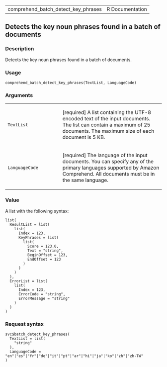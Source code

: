 <table style="width: 100%;">
<tbody>
<tr class="odd">
<td>comprehend_batch_detect_key_phrases</td>
<td style="text-align: right;">R Documentation</td>
</tr>
</tbody>
</table>

## Detects the key noun phrases found in a batch of documents

### Description

Detects the key noun phrases found in a batch of documents.

### Usage

    comprehend_batch_detect_key_phrases(TextList, LanguageCode)

### Arguments

<table>
<colgroup>
<col style="width: 35%" />
<col style="width: 65%" />
</colgroup>
<tbody>
<tr class="odd">
<td><code
id="comprehend_batch_detect_key_phrases_:_TextList">TextList</code></td>
<td><p>[required] A list containing the UTF-8 encoded text of the input
documents. The list can contain a maximum of 25 documents. The maximum
size of each document is 5 KB.</p></td>
</tr>
<tr class="even">
<td><code
id="comprehend_batch_detect_key_phrases_:_LanguageCode">LanguageCode</code></td>
<td><p>[required] The language of the input documents. You can specify
any of the primary languages supported by Amazon Comprehend. All
documents must be in the same language.</p></td>
</tr>
</tbody>
</table>

### Value

A list with the following syntax:

    list(
      ResultList = list(
        list(
          Index = 123,
          KeyPhrases = list(
            list(
              Score = 123.0,
              Text = "string",
              BeginOffset = 123,
              EndOffset = 123
            )
          )
        )
      ),
      ErrorList = list(
        list(
          Index = 123,
          ErrorCode = "string",
          ErrorMessage = "string"
        )
      )
    )

### Request syntax

    svc$batch_detect_key_phrases(
      TextList = list(
        "string"
      ),
      LanguageCode = "en"|"es"|"fr"|"de"|"it"|"pt"|"ar"|"hi"|"ja"|"ko"|"zh"|"zh-TW"
    )
